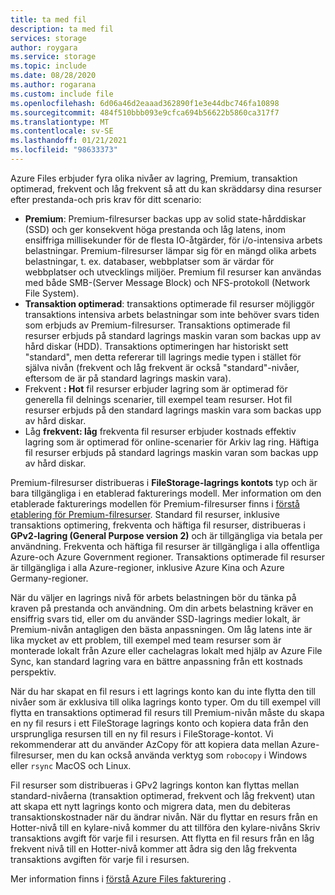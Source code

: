 ```yaml
---
title: ta med fil
description: ta med fil
services: storage
author: roygara
ms.service: storage
ms.topic: include
ms.date: 08/28/2020
ms.author: rogarana
ms.custom: include file
ms.openlocfilehash: 6d06a46d2eaaad362890f1e3e44dbc746fa10898
ms.sourcegitcommit: 484f510bbb093e9cfca694b56622b5860ca317f7
ms.translationtype: MT
ms.contentlocale: sv-SE
ms.lasthandoff: 01/21/2021
ms.locfileid: "98633373"
---
```

Azure Files erbjuder fyra olika nivåer av lagring, Premium, transaktion optimerad, frekvent och låg frekvent så att du kan skräddarsy dina resurser efter prestanda-och pris krav för ditt scenario:

- **Premium**: Premium-filresurser backas upp av solid state-hårddiskar (SSD) och ger konsekvent höga prestanda och låg latens, inom ensiffriga millisekunder för de flesta IO-åtgärder, för i/o-intensiva arbets belastningar. Premium-filresurser lämpar sig för en mängd olika arbets belastningar, t. ex. databaser, webbplatser som är värdar för webbplatser och utvecklings miljöer. Premium fil resurser kan användas med både SMB-(Server Message Block) och NFS-protokoll (Network File System).
- **Transaktion optimerad**: transaktions optimerade fil resurser möjliggör transaktions intensiva arbets belastningar som inte behöver svars tiden som erbjuds av Premium-filresurser. Transaktions optimerade fil resurser erbjuds på standard lagrings maskin varan som backas upp av hård diskar (HDD). Transaktions optimeringen har historiskt sett "standard", men detta refererar till lagrings medie typen i stället för själva nivån (frekvent och låg frekvent är också "standard"-nivåer, eftersom de är på standard lagrings maskin vara).
- Frekvent **: Hot** fil resurser erbjuder lagring som är optimerad för generella fil delnings scenarier, till exempel team resurser. Hot fil resurser erbjuds på den standard lagrings maskin vara som backas upp av hård diskar.
- Låg **frekvent: låg** frekventa fil resurser erbjuder kostnads effektiv lagring som är optimerad för online-scenarier för Arkiv lag ring. Häftiga fil resurser erbjuds på standard lagrings maskin varan som backas upp av hård diskar.

Premium-filresurser distribueras i **FileStorage-lagrings kontots** typ och är bara tillgängliga i en etablerad fakturerings modell. Mer information om den etablerade fakturerings modellen för Premium-filresurser finns i [förstå etablering för Premium-filresurser](../articles/storage/files/understanding-billing.md#provisioned-model). Standard fil resurser, inklusive transaktions optimering, frekventa och häftiga fil resurser, distribueras i **GPv2-lagring (General Purpose version 2)** och är tillgängliga via betala per användning. Frekventa och häftiga fil resurser är tillgängliga i alla offentliga Azure-och Azure Government regioner. Transaktions optimerade fil resurser är tillgängliga i alla Azure-regioner, inklusive Azure Kina och Azure Germany-regioner.

När du väljer en lagrings nivå för arbets belastningen bör du tänka på kraven på prestanda och användning. Om din arbets belastning kräver en ensiffrig svars tid, eller om du använder SSD-lagrings medier lokalt, är Premium-nivån antagligen den bästa anpassningen. Om låg latens inte är lika mycket av ett problem, till exempel med team resurser som är monterade lokalt från Azure eller cachelagras lokalt med hjälp av Azure File Sync, kan standard lagring vara en bättre anpassning från ett kostnads perspektiv.

När du har skapat en fil resurs i ett lagrings konto kan du inte flytta den till nivåer som är exklusiva till olika lagrings konto typer. Om du till exempel vill flytta en transaktions optimerad fil resurs till Premium-nivån måste du skapa en ny fil resurs i ett FileStorage lagrings konto och kopiera data från den ursprungliga resursen till en ny fil resurs i FileStorage-kontot. Vi rekommenderar att du använder AzCopy för att kopiera data mellan Azure-filresurser, men du kan också använda verktyg som `robocopy` i Windows eller `rsync` MacOS och Linux. 

Fil resurser som distribueras i GPv2 lagrings konton kan flyttas mellan standard-nivåerna (transaktion optimerad, frekvent och låg frekvent) utan att skapa ett nytt lagrings konto och migrera data, men du debiteras transaktionskostnader när du ändrar nivån. När du flyttar en resurs från en Hotter-nivå till en kylare-nivå kommer du att tillföra den kylare-nivåns Skriv transaktions avgift för varje fil i resursen. Att flytta en fil resurs från en låg frekvent nivå till en Hotter-nivå kommer att ådra sig den låg frekventa transaktions avgiften för varje fil i resursen.

Mer information finns i [förstå Azure Files fakturering](../articles/storage/files/understanding-billing.md) .